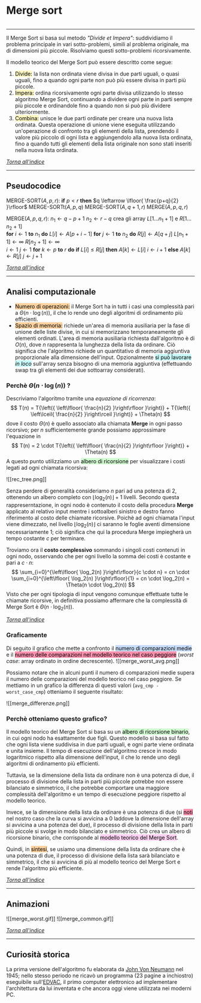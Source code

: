 # Merge sort
```toc
```
--- 

Il Merge Sort si basa sul metodo *"Divide et Impera"*: suddividiamo il problema principale in vari sotto-problemi, simili al problema originale, ma di dimensioni più piccole. Risolviamo questi sotto-problemi ricorsivamente.

Il modello teorico del Merge Sort può essere descritto come segue:
1. <mark style="background: #FFF3A3A6;">Divide:</mark> la lista non ordinata viene divisa in due parti uguali, o quasi uguali, fino a quando ogni parte non può più essere divisa in parti più piccole.
2. <mark style="background: #FFF3A3A6;">Impera:</mark> ordina ricorsivamente ogni parte divisa utilizzando lo stesso algoritmo Merge Sort, continuando a dividere ogni parte in parti sempre più piccole e ordinandole fino a quando non si può più dividere ulteriormente.
3. <mark style="background: #FFF3A3A6;">Combina:</mark> unisce le due parti ordinate per creare una nuova lista ordinata. Questa operazione di unione viene eseguita utilizzando un'operazione di confronto tra gli elementi della lista, prendendo il valore più piccolo di ogni lista e aggiungendolo alla nuova lista ordinata, fino a quando tutti gli elementi della lista originale non sono stati inseriti nella nuova lista ordinata.

_[Torna all'indice](#merge%20sort)_

---

## Pseudocodice
$\text{MERGE-SORT}(A,\,p,\,r):$
	**if** $p<r$ **then**
		$q \leftarrow \lfloor{ \frac{p+q}{2} }\rfloor$
		$\text{MERGE-SORTt}(A,\,p,\,q)$
		$\text{MERGE-SORT}(A,\,q+1,\,r)$
		$\text{MERGE}(A,\,p,\,q,\,r)$

$\text{MERGE}(A,\,p,\,q,\,r):$
	$n_1 \leftarrow q-p+1$
	$n_2 \leftarrow r-q$
	$\text{crea gli array } L[1 \dots n_1+1] \text{ e } R[1 \dots n_2+1]$ <br>
	**for** $i \leftarrow 1$ **to** $n_1$
		**do** $L[i] \leftarrow A[p+i-1]$
	**for** $j \leftarrow 1$ **to** $n_2$
		**do** $R[j] \leftarrow A[q+j]$
	$L[n_1+1] \leftarrow \infty$
	$R[n_2+1] \leftarrow \infty$ <br>
	$i \leftarrow 1$
	$j \leftarrow 1$
	**for** $k \leftarrow p$ **to** $r$ **do**
		**if** $L[i] \leq R[j]$ **then**
			$A[k] \leftarrow L[i]$
			$i \leftarrow i+1$
		**else**
			$A[k] \leftarrow R[j]$
			$j \leftarrow j+1$

_[Torna all'indice](#merge%20sort)_

---

## Analisi computazionale
- <mark style="background: #FFB86CA6;">Numero di operazioni:</mark> il Merge Sort ha in tutti i casi una complessità pari a $\Theta\left({ n \cdot \log(n) }\right)$, il che lo rende uno degli algoritmi di ordinamento più efficienti.
- <mark style="background: #FFB86CA6;">Spazio di memoria:</mark> richiede un'area di memoria ausiliaria per la fase di unione delle liste divise, in cui si memorizzano temporaneamente gli elementi ordinati. L'area di memoria ausiliaria richiesta dall'algoritmo è di $O(n)$, dove $n$ rappresenta la lunghezza della lista da ordinare. Ciò significa che l'algoritmo richiede un quantitativo di memoria aggiuntiva proporzionale alla dimensione dell'input. Opzionalmente <mark style="background: #ABF7F7A6;">si può lavorare *in loco*</mark> sull'array senza bisogno di una memoria aggiuntiva (effettuando swap tra gli elementi dei due sottoarray considerati). 

### Perchè $\Theta\left({ n \cdot \log(n) }\right)$ ?
Descriviamo l'algoritmo tramite una *equazione di ricorrenza*:
$$
	T(n) = 
		T{\left({ \left\lfloor{ \frac{n}{2} }\right\rfloor }\right)} +
		T{\left({ \left\lceil{ \frac{n}{2} }\right\rceil }\right)} +
		\Theta(n)
$$
dove il costo $\Theta(n)$ è quello associato alla chiamata **Merge** in ogni passo ricorsivo; per $n$ sufficientemente grande possiamo approssimare l'equazione in 
$$
	T(n) = 
		2 \cdot T{\left({ \left\lfloor{ \frac{n}{2} }\right\rfloor }\right)} +
		\Theta(n)
$$
A questo punto utilizziamo un <mark style="background: #BBFABBA6;">albero di ricorsione</mark> per visualizzare i costi legati ad ogni chiamata ricorsiva:

![[rec_tree.png]]

Senza perdere di generalità consideriamo $n$ pari ad una potenza di $2$, ottenendo un albero completo con $\left\lfloor{ \log_2(n) }\right\rfloor + 1$ livelli. Secondo questa rappreserntazione, in ogni nodo è contenuto il costo della procedura **Merge** applicato al relativo input mentre i sottoalberi sinistro e destro fanno riferimento al costo delle chiamate ricorsive.
Poichè ad ogni chiamata l'input viene dimezzato, nel livello $\left\lfloor{ \log_2(n) }\right\rfloor$ ci saranno le foglie aventi dimensione necessariamente $1$; ciò significa che qui la procedura Merge impiegherà un tempo costante $c$ per terminare. 

Troviamo ora il **costo complessivo** sommando i singoli costi contenuti in ogni nodo, osservando che per ogni livello la somma dei costi è costante e pari a $c \cdot n$:
$$
	\sum_{i=0}^{\left\lfloor{ \log_2(n) }\right\rfloor}{c \cdot n} =
	cn \cdot \sum_{i=0}^{\left\lfloor{ \log_2(n) }\right\rfloor}{1} =
	cn \cdot \log_2(n) =
	\Theta(n \cdot \log_2(n))	
$$
Visto che per ogni tipologia di input vengono comunque effettuate tutte le chiamate ricorsive, in definitiva possiamo affermare che la complessità di Merge Sort è $\Theta(n \cdot \log_2(n))$.

_[Torna all'indice](#merge%20sort)_

### Graficamente
Di seguito il grafico che mette a confronto il <mark style="background: #ADCCFFA6;">numero di comparazioni medie</mark> e il <mark style="background: #FF5582A6;">numero delle comparazioni nel modello teorico nel caso peggiore</mark> (_worst case_: array ordinato in ordine decrescente).
![[merge_worst_avg.png]]

Possiamo notare che in alcuni punti il numero di comparazioni medie supera il numero delle comparazioni del modello teorico nel caso peggiore. Se mettiamo in un grafico la differenza di questi valori (`avg_cmp - worst_case_cmp`) otteniamo il seguente risultato:

![[merge_differenze.png]]

### Perchè otteniamo questo grafico?
Il modello teorico del Merge Sort si basa su un <mark style="background: #BBFABBA6;">albero di ricorsione binario</mark>, in cui ogni nodo ha esattamente due figli. Questo modello si basa sul fatto che ogni lista viene suddivisa in due parti uguali, e ogni parte viene ordinata e unita insieme. Il tempo di esecuzione dell'algoritmo cresce in modo logaritmico rispetto alla dimensione dell'input, il che lo rende uno degli algoritmi di ordinamento più efficienti.

Tuttavia, se la dimensione della lista da ordinare non è una potenza di due, il processo di divisione della lista in parti più piccole potrebbe non essere bilanciato e simmetrico, il che potrebbe comportare una maggiore complessità dell'algoritmo e un tempo di esecuzione peggiore rispetto al modello teorico.

Invece, se la dimensione della lista da ordinare è una potenza di due (si <mark style="background: #FF5582A6;">noti</mark> nel nostro caso che la curva si avvicina a 0 laddove la dimensione dell'array si avvicina a una potenza del due), il processo di divisione della lista in parti più piccole si svolge in modo bilanciato e simmetrico. Ciò crea un albero di ricorsione binario, che corrisponde al <mark style="background: #FFB8EBA6;">modello teorico del Merge Sort</mark>.

Quindi, in <mark style="background: #FFB86CA6;">sintesi</mark>, se usiamo una dimensione della lista da ordinare che è una potenza di due, il processo di divisione della lista sarà bilanciato e simmetrico, il che si avvicina di più al modello teorico del Merge Sort e rende l'algoritmo più efficiente.

_[Torna all'indice](#merge%20sort)_

---

## Animazioni

![[merge_worst.gif]]
![[merge_common.gif]]

_[Torna all'indice](#merge%20sort)_

--- 
## Curiosità storica
La prima versione dell'algoritmo fu elaborata da [John Von Neumann](https://en.wikipedia.org/wiki/John_von_Neumann) nel 1945; nello stesso periodo ne ricavò un programma (23 pagine a inchiostro) eseguibile sull'[EDVAC](https://it.wikipedia.org/wiki/EDVAC), il primo computer elettronico ad implementare l'architettura da lui inventata e che ancora oggi viene utilizzata nei moderni PC.